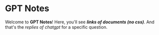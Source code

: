 # GPT Notes
Welcome to **GPT Notes**!
Here, you'll see ***links of documents (no css)***. And that's the *replies of chatgpt* for a specific question.